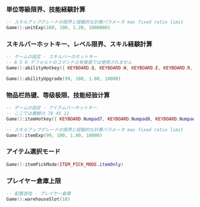 ### 単位等級限界、技能経験計算

```lua
-- スキルアップグレードの限界と経験的な計算パラメータ max fixed ratio limit
Game():unitExp(100, 100, 1.20, 1000000)
```

### スキルバーホットキー、レベル限界、スキル経験計算

```lua
-- ゲームの設定 - スキルバーのホットキー
-- A S H デフォルトのコマンド占有推奨では使用されません
Game():abilityHotkey({ KEYBOARD.Q, KEYBOARD.W, KEYBOARD.E, KEYBOARD.R, KEYBOARD.D, KEYBOARD.F, KEYBOARD.C, KEYBOARD.V })

Game():abilityUpgrade(99, 100, 1.00, 10000)
```

### 物品栏热键、等级极限、技能经验计算

```lua
-- ゲームの設定 - アイテムバーホットキー
-- ここでは魔獣の 78 45 12
Game():itemHotkey({ KEYBOARD.Numpad7, KEYBOARD.Numpad8, KEYBOARD.Numpad4, KEYBOARD.Numpad5, KEYBOARD.Numpad1, KEYBOARD.Numpad2 })

-- スキルアップグレードの限界と経験的な計算パラメータ max fixed ratio limit
Game():itemExp(99, 100, 1.00, 10000)
```

### アイテム選択モード

```lua
Game():itemPickMode(ITEM_PICK_MODE.itemOnly)
```

### プレイヤー倉庫上限

```lua
-- 配置游戏 - プレイヤー倉庫
Game():warehouseSlot(18)
```

